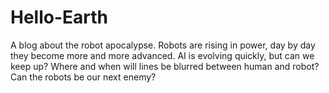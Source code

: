 # Hello-Earth
A blog about the robot apocalypse.
Robots are rising in power, day by day they become more and more advanced. AI is evolving quickly, but can we keep up? Where and when will lines be blurred between human and robot? Can the robots be our next enemy?
